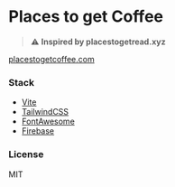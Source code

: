 # Places to get Coffee
> :warning: **Inspired by placestogetread.xyz**

[placestogetcoffee.com](https://placestogetcoffee.com/)

### Stack
- [Vite](https://vite.dev/)
- [TailwindCSS](https://tailwindcss.com/)
- [FontAwesome](https://fontawesome.com/)
- [Firebase](https://firebase.google.com/)

### License
MIT
